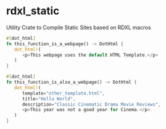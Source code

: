 # rdxl_static
Utility Crate to Compile Static Sites based on RDXL macros

```rust
#[dot_html]
fn this_function_is_a_webpage() -> DotHtml {
   dot_html!(
      <p>This webpage uses the default HTML Template.</p>
   )
}

#[dot_html]
fn this_function_is_also_a_webpage() -> DotHtml {
   dot_html!(
      template="other_template.html",
      title="Hello World",
      description="Classic Cinematic Drama Movie Reviews",
      <p>This year was not a good year for Cinema.</p>
   )
}
```
